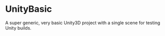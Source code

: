 # UnityBasic
A super generic, very basic Unity3D project with a single scene for testing Unity builds.
